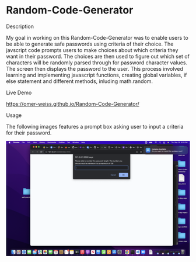 # Random-Code-Generator

Description

My goal in working on this Random-Code-Generator was to enable users to be able to generate safe passwords using criteria of their choice. The javscript code prompts users to make choices about which criteria they want in their password. The choices are then used to figure out which set of characters will be randomly parsed through for password character values. The screen then displays the password to the user. This process involved learning and implementing javascript functions, creating global variables, if else statement and different methods, inluding math.random.


Live Demo


https://omer-weiss.github.io/Random-Code-Generator/


Usage

The following images features a prompt box asking user to input a criteria for their password. 

![ image of first prompt box](/prompt.png "Prompt")




